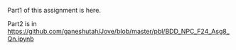
Part1 of this assignment is here.

Part2 is in https://github.com/ganeshutah/Jove/blob/master/pbl/BDD_NPC_F24_Asg8_Qn.ipynb

